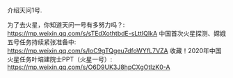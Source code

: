 介绍天问1号.

为了去火星，你知道天问一号有多努力吗？: https://mp.weixin.qq.com/s/sTEdXothtbdE-sLttIQIkA
中国首次火星探测、嫦娥五号任务持续紧张准备中: https://mp.weixin.qq.com/s/IoC9gTQgeu7dfoWYfL7VZA
收藏！2020年中国火星任务叶培建院士PPT（火星一号）: https://mp.weixin.qq.com/s/O6D9UK3J8hpCXgOtIzK0-A